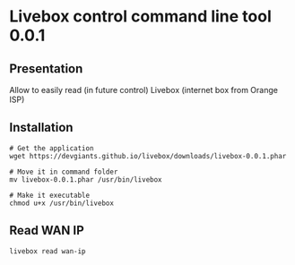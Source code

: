 # Livebox control command line tool 0.0.1
## Presentation
Allow to easily read (in future control) Livebox (internet box from Orange ISP)

## Installation

```
# Get the application
wget https://devgiants.github.io/livebox/downloads/livebox-0.0.1.phar

# Move it in command folder
mv livebox-0.0.1.phar /usr/bin/livebox

# Make it executable
chmod u+x /usr/bin/livebox
```

## Read WAN IP

`livebox read wan-ip`